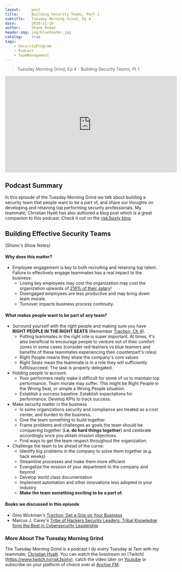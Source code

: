 ```yaml
---
layout: 	post
title:  	Building Security Teams, Part 1
subtitle: 	Tuesday Morning Grind, Ep 4
date:   	2020-11-10
author: 	Shane Peden
header-img: img/blueheader.jpg
catalog: 	true
tags:
    - SecurityProgram
    - Podcast
    - TeamManagement
---
```


> Tuesday Morning Grind, Ep 4 - Building Security Teams, Pt 1

<iframe width="560" height="315" src="https://www.youtube.com/embed/9nF379NIF7A" frameborder="0" allow="accelerometer; autoplay; clipboard-write; encrypted-media; gyroscope; picture-in-picture" allowfullscreen></iframe>

## Podcast Summary

In this episode of the Tuesday Morning Grind we talk about building a security team that people want to be a part of, and share our thoughts on developing and retaining top performing security professionals. My teammate, Christian Hyatt has also authored a blog post which is a great companion to this podcast. Check it out on the [risk3sixty blog](https://risk3sixty.com/2020/10/05/how-to-recruit-develop-and-keep-top-cybersecurity-talent-part-5/). 


## Building Effective Security Teams 
*(Shane's Show Notes)*

#### Why does this matter? ####
+ Employee engagement is key to both recruiting and retaining top talent. Failure to effectively engage teammates has a real impact to the business:
	- Losing key employees may cost the organization may cost the organization upwards of [216% of their salary](https://www.americanprogress.org/wp-content/uploads/2012/11/CostofTurnover.pdf)!
	- Disengaged employees are less productive and may bring down team morale.
	- Turnover impacts business process continuity.

#### What makes people want to be part of any team? ####
+ Surround yourself with the right people and making sure you have **RIGHT PEOPLE IN THE RIGHT SEATS** (Remember [Traction, Ch 4](https://amzn.to/2Iyj6gs)).
	- Putting teammates in the right role is super important. At times, it's also beneficial to encourage people to venture out of their comfort zones in some cases (consider red teamers vs blue teamers and benefits of these teammates experiencing their counterpart's roles)
	- Right People means they share the company's core values
	- Right Seats mean the teammate is in a role they will sufficiently fulfil/succeed. The task is properly delegated. 
+ Holding people to account.
	- Poor performers really make it difficult for some of us to maintain top performance. Team morale may suffer. This might be Right People in the Wrong Seat, or simple a Wrong People situation.
	- Establish a success baseline. Establish expectations for performance. Develop KPIs to track success.
+ Make security matter in the business
	- In some organizations security and compliance are treated as a cost center, and burden to the business.
	- Give the team something to build together. 
	- Frame problems and challenges as goals the team should be conquering together (**i.e. do hard things together**) and celebrate accordingly once you obtain mission objectives.
	- Find ways to get the team respect throughout the organization. 
+ Challenge the team to be ahead of the curve:
	- Identify big problems in the company to solve them together (e.g. hack weeks)
	- Streamline processes and make them more efficient
	- Evangelize the mission of your department to the company and beyond
	- Develop world class documentation
	- Implement automation and other innovations less adopted in your industry
	- **Make the team something exciting to be a part of.**

#### Books we discussed in this episode ####
- Gino Wickman's [Traction: Get a Grip on Your Business](https://amzn.to/2Iyj6gs)
- Marcus J. Carey's [Tribe of Hackers Security Leaders: Tribal Knowledge form the Best in Cybersecurity Leadership](https://amzn.to/36ns5tk)

### More About The Tuesday Morning Grind

The Tuesday Morning Grind is a podcast I do every Tuesday at 7am with my teammate, [Christian Hyatt](https://www.linkedin.com/in/christianhyatt/).  You can watch the livestream on [Twitch] (https://www.twitch.tv/risk3sixty), catch the video later on [Youtube](https://www.youtube.com/channel/UCjcD3Vc3Z1FSncd2BvRp9vQ/featured) or subscribe on your platform of choice over at [Anchor FM](https://anchor.fm/risk3sixty).



